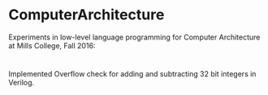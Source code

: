 # ComputerArchitecture
Experiments in low-level language programming for Computer Architecture at Mills College, Fall 2016: 

#
Implemented Overflow check for adding and subtracting 32 bit integers in Verilog. 
